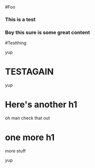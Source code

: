 #Foo

### This is a test

### Boy this sure is some great content

#Testthing

yup

# TESTAGAIN
yup


# Here's another h1

oh man check that out

# one more h1

more stuff

yup
